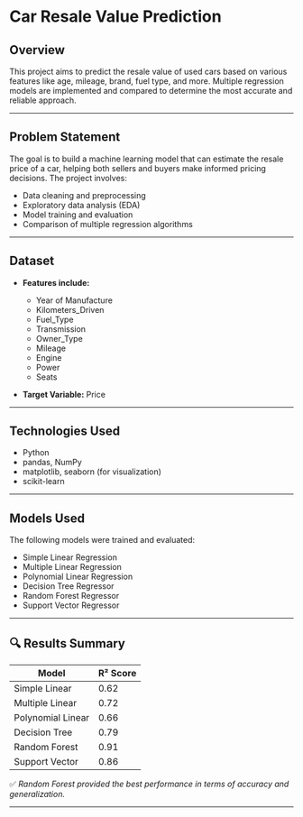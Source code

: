 # Car Resale Value Prediction

## Overview

This project aims to predict the resale value of used cars based on various features like age, mileage, brand, fuel type, and more. Multiple regression models are implemented and compared to determine the most accurate and reliable approach.

---

## Problem Statement

The goal is to build a machine learning model that can estimate the resale price of a car, helping both sellers and buyers make informed pricing decisions. The project involves:

* Data cleaning and preprocessing
* Exploratory data analysis (EDA)
* Model training and evaluation
* Comparison of multiple regression algorithms

---

## Dataset

* **Features include:**

  * Year of Manufacture
  * Kilometers_Driven
  * Fuel_Type
  * Transmission
  * Owner_Type
  * Mileage
  * Engine
  * Power
  * Seats

* **Target Variable:** Price
              
---

## Technologies Used

* Python
* pandas, NumPy
* matplotlib, seaborn (for visualization)
* scikit-learn

---

## Models Used

The following models were trained and evaluated:

* Simple Linear Regression
* Multiple Linear Regression
* Polynomial Linear Regression
* Decision Tree Regressor
* Random Forest Regressor
* Support Vector Regressor

---

## 🔍 Results Summary

| Model             | R² Score |
| ----------------- | -------- |
| Simple Linear     | 0.62     |
| Multiple Linear   | 0.72     |
| Polynomial Linear | 0.66     |
| Decision Tree     | 0.79     |
| Random Forest     | 0.91     |
| Support Vector    | 0.86     |

✅ *Random Forest provided the best performance in terms of accuracy and generalization.*

---
